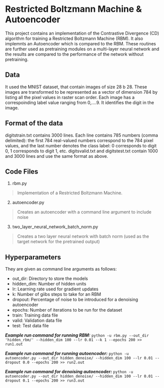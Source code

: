 # Restricted Boltzmann Machine & Autoencoder

This project contains an implementation of the Contrastive Divergence (CD) algorithm for training a Restricted Boltzmann Machine (RBM). It also implemnts an Autoencoder which is compared to the RBM. These routines are further used as pretraining modules on a multi-layer neural network and the results are compared to the performance of the network without pretraining.

## Data
It used the MNIST dataset, that contain images of size 28 b 28. These images are transformed to be represented as a vector of dimension 784 by listing all the pixel values in raster scan order. Each image has a correspoinding label value ranging from 0,....9. It identifies the digit in the image. 

## Format of the data
digitstrain.txt contains 3000 lines. Each line contains 785 numbers (comma delimited): the first 784 real-valued numbers correspond to the 784 pixel values, and the last number denotes the class label: 0 corresponds to digit 0, 1 corresponds to digit 1, etc. digitsvalid.txt and digitstest.txt contain 1000 and 3000 lines and use the same format as above.


## Code Files

1. rbm.py 
> Implementation of a Restricted Boltzmann Machine.
2. autoencoder.py 
> Creates an autoencoder with a command line argument to include noise
3. two_layer_neural_network_batch_norm.py 
> Creates a two layer neural network with batch norm (used as the target network for the pretrained output)

## Hyperparameters
They are given as command line arguments as follows:

* out_dir: Directory to store the models
* hidden_dim: Number of hidden units
* lr: Learning rate used for gradient updates
* k: Number of giibs steps to take for an RBM
* dropout: Percentage of noise to be introduced for a denoising autoencoder
* epochs: Number of iterations to be run for the dataset
* train: Training data file
* valid: Validation data file
* test: Test data file


__*Example run command for running RBM:*__
`python -u rbm.py --out_dir 'hidden_rbm/' --hidden_dim 100 --lr 0.01 --k 1 --epochs 200 >> run1.out`

__*Example run command for running autoencoder:*__
`python -u autoencoder.py --out_dir hidden_denoise/ --hidden_dim 100 --lr 0.01 --dropout 0.0 --epochs 200 >> run2.out`

__*Example run command for denoising autoencoder:*__
`python -u autoencoder.py --out_dir hidden_denoise/ --hidden_dim 100 --lr 0.01 --dropout 0.1 --epochs 200 >> run3.out`
